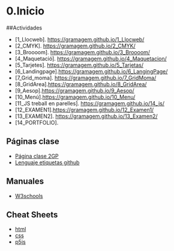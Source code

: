 # 0.Inicio


##Actividades
* [1_Llocweb]. https://gramagem.github.io/1_Llocweb/
* [2_CMYK]. https://gramagem.github.io/2_CMYK/
* [3_Broooom]. https://gramagem.github.io/3_Broooom/
* [4_Maquetació]. https://gramagem.github.io/4_Maquetacion/
* [5_Tarjetes]. https://gramagem.github.io/5_Tarjetas/
* [6_Landingpage].https://gramagem.github.io/6_LangingPage/
* [7_Grid_moma]. https://gramagem.github.io/7_GridMoma/
* [8_GridArea].https://gramagem.github.io/8_GridArea/
* [9_Aesop].https://gramagem.github.io/9_Aesop/
* [10_Menú].https://gramagem.github.io/10_Menu/
* [11_JS treball en parelles]. https://gramagem.github.io/14_js/
* [12_EXAMEN1].https://gramagem.github.io/12_Examen1/
* [13_EXAMEN2]. https://gramagem.github.io/13_Examen2/
* [14_PORTFOLIO].
## Páginas clase
* [Página clase 2GP](https://arquesm.github.io/2GP/)
* [Lenguaje etiquetas github](https://github.com/adam-p/markdown-here/wiki/Markdown-Cheatsheet)

## Manuales
* [W3schools](https://www.w3schools.com/html/default.asp)

## Cheat Sheets
* [html](https://websitesetup.org/HTML5-cheat-sheet/)
* [css](https://websitesetup.org/wp-content/uploads/2016/10/wsu-css-cheat-sheet.pdf)
* [p5js](https://github.com/bmoren/p5js-cheat-sheet)
